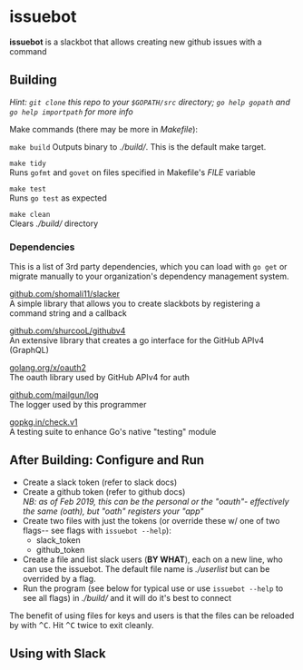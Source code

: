 # issuebot

**issuebot** is a slackbot that allows creating new github issues with a command

## Building

_Hint: `git clone` this repo to your `$GOPATH/src` directory; `go help gopath` and `go help importpath` for more info_

Make commands (there may be more in _Makefile_): 

`make build` 
Outputs binary to _./build/_. This is the default make target.

`make tidy`  
Runs `gofmt` and `govet` on files specified in Makefile's _FILE_ variable

`make test`  
Runs `go test` as expected

`make clean`  
Clears _./build/_ directory


### Dependencies

This is a list of 3rd party dependencies, which you can load with `go get` or migrate manually to your organization's dependency management system.

[github.com/shomali11/slacker](https://github.com/shomali11/slacker)  
A simple library that allows you to create slackbots by registering a command string and a callback

[github.com/shurcooL/githubv4](https://github.com/shomali11/slacker)  
An extensive library that creates a go interface for the GitHub APIv4 (GraphQL)

[golang.org/x/oauth2](https://godoc.org/golang.org/x/oauth2)  
The oauth library used by GitHub APIv4 for auth

[github.com/mailgun/log](https://github.com/mailgun/log)  
The logger used by this programmer

[gopkg.in/check.v1](https://gopkg.in/check.v1)  
A testing suite to enhance Go's native "testing" module

## After Building: Configure and Run

* Create a slack token (refer to slack docs)
* Create a github token (refer to github docs)  
_NB: as of Feb 2019, this can be the personal or the "oauth"- effectively the same (oath), but "oath" registers your "app"_
* Create two files with just the tokens (or override these w/ one of two flags-- see flags with `issuebot --help`):
  * slack_token
  * github_token
* Create a file and list slack users (**BY WHAT**), each on a new line, who can use the issuebot. The default file name is *./userlist* but can be overrided by a flag.
* Run the program (see below for typical use or use `issuebot --help` to see all flags) in _./build/_ and it will do it's best to connect

The benefit of using files for keys and users is that the files can be reloaded by with <kbd>^C</kbd>. Hit <kbd>^C</kbd> twice to exit cleanly.

## Using with Slack
